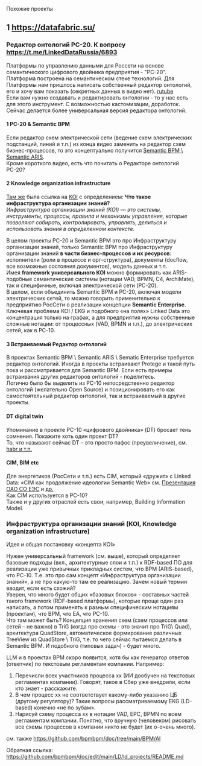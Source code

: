 Похожие проекты  
## 1 https://datafabric.su/  
### Редактор онтологий РС-20. К вопросу https://t.me/LinkedDataRussia/6893
Платформы по управлению данными для Россети на основе семантического цифрового двойника предприятия - "РС-20".
Платформа построена на семантическом стеке технологий.
Для Платформы нам пришлось написать собственный редактор онтологий, его и хочу вам показать (секретных данных в видео нет). [rutube](https://rutube.ru/video/private/3acac09694a33b3a918bf28abe88d898/?r=wd&p=ER8teWJOZPMQrUl6CFPMNg)  
Если вам нужно создавать и редактировать онтологии - то у нас есть для этого инструмент. С возможностью кастомизации, доработок. Сейчас делается более универсальная версия редактора онтологий.
#### 1 PC-20 & Semantic BPM
Если редактор схем электрической сети (ведение схем электрических подстанций, линий и т.п.) из конца видео заменить на редактор схем бизнес-процессов, то это концептуально получится [Semantic BPM \ Semantic ARIS](https://github.com/bpmbpm/SemanticBPM).  
Кроме короткого видео, есть что почитать о Редакторе онтологий РС-20?  
#### 2 Knowledge organization infrastructure
[Там же](https://t.me/LinkedDataRussia/6892) была ссылка на [KOI](https://blog.block.science/architecting-knowledge-organization-infrastructure/) с определением:
**Что такое инфраструктура организации знаний?**  
*Инфраструктура организации знаний (KOI) — это системы, инструменты, процессы, правила и механизмы управления, которые позволяют собирать, контролировать, управлять, делиться и использовать знания в определенном контексте.*  

В целом проекты PC-20 и Semantic BPM это про Инфраструктуру организации знаний, только Semantic BPM про Инфраструктуру организации знаний **в части бизнес-процессов и их ресурсов**: исполнители (роли в процессе и орг-структура), документы (docflow, все возможные состояния документов), модель данных и т.п.  
Имея **framework универсального KOI** можно формировать как ARIS-подобные семантические системы (нотации VAD, BPMN, C4, ArchiMate), так и специфичные, включая электрической сети (PC-20).  
В целом, если объединить Semantic BPM и PC-20, включая модели электрических сетей, то можно говорить применительно к предприятию РосСети о реализации концепции **Semantic Enterprise**.
Ключевая проблема KOI / EKG и подобного «на полях» Linked Data это концентрация только на графах, а для предприятия нужны собственные сложные нотации: от процессных (VAD, BPMN и т.п.), до электрических сетей, как в PC-10. 
#### 3 Встраиваемый Редактор онтологий
В проектах Semantic BPM \ Semantic ARIS \ Sematic Enterprise требуется редактор онтологий. Иногда в проекты встраивают Protege и такой путь пока и рассматривается для Semantic BPM. Если есть примеры встраивания других редакторов онтологий - поделитесь.  
Логично было бы выделить из PC-10 непосредственно редактор онтологий (желательно Open Source) и позиционировать его как самостоятельный редактор онтологий, так и встраиваемый в другие проекты.  
#### DT digital twin
Упоминание в проекте PC-10 «цифрового двойника» (DT) бросает тень сомнения. Покажите хоть один проект DT?  
То, что называют сейчас DT – это просто пафос (преувеличение), см. [habr и т.п.]( 
https://habr.com/ru/companies/sberbank/articles/890928/#comment_28058814)
 
#### CIM, BIM etc
Для энергетиков (РосСети и т.п.) есть CIM, который «дружит» с Linked Data: «CIM как продолжение идеологии Semantic Web» см. [Презентация ОАО СО ЕЭС](https://cim.4cio.ru/content/cim2022/pres/1/17.%20%D0%A8%D0%B5%D0%B2%D1%87%D1%83%D0%BA%20%D0%A1%D0%B5%D1%80%D0%B3%D0%B5%D0%B9%20%D0%9C%D0%B5%D1%82%D0%BE%D0%B4%D1%8B%20%D0%B0%D0%B2%D1%82%D0%BE%D0%BC%D0%B0%D1%82%D0%B8%D0%B7%D0%B8%D1%80%D0%BE%D0%B2%D0%B0%D0%BD%D0%BD%D0%BE%D0%B9%20%D0%BF%D1%80%D0%BE%D0%B2%D0%B5%D1%80%D0%BA%D0%B8%20%D1%84%D1%80%D0%B0%D0%B3%D0%BC%D0%B5%D0%BD%D1%82%D0%BE%D0%B2%20CIM-%D0%BC%D0%BE%D0%B4%D0%B5%D0%BB%D0%B8.pptx) и [др.]( https://energostat.ru/seminar/seminar2007/materials/atc705/cim_grid.doc)  
Как CIM используется в РС-10?  
Также и у других отраслей есть свои, например, Building Information Model.

### Инфраструктура организации знаний (KOI, Knowledge organization infrastructure) 
Идея и общая постановку «концепта KOI»  

Нужен универсальный framework (см. выше), который определяет базовые подходы (вкл., архитектурные слои и т.п.) к RDF-based ПО для реализации уже привычных прикладных систем, что BPM (ARIS-based), что РС-10. 
Т.е. это про сам концепт «Инфраструктура организации знаний», а не про какую-то там ее реализацию. Зачем новый термин вводит, если есть схожий?  
Уверен, что много будет общих «базовых блоков» - составных частей такого framework (RDF-based платформы), которые проще один раз написать, а потом применять к разным специфическим нотациям (проектам), что BPM, что ЕА, что РС-10.  
Что там может быть? Концепция хранения схем (схем процессов или сетей – не важно) в TriG (когда про схемы - это значит про TriG\ Quad), архитектура QuadStore, автоматическое формирование различных TreeView из QuadStore \ TriG, т.е. то чего сейчас пытаемся делать в Semantic BPM. И подобного (типовых задач) - будет много.  

LLM и в проектах BPM скоро появится, хотя бы как генератор ответов (ответчик) по текстовым регламентам компании. Например: 
1. Перечисли всех участников процесса хх (ИИ дообучен на текстовых регламентах компании). Говорят, такое в Сбер уже внедрили, если кто знает - расскажите.
2. В чем процесс хх не соответствует какому-либо указанию ЦБ (другому регулятору)? Такие вопросы рассматриваемому EKG (LD-based) конечно «не по зубам».
3. Нарисуй схему процесса хх в нотации VAD, EPC, BPMN по всем регламентам компании. Понятно, что вручную (человеком) рисовать все схемы процессов в компании никто не будет (их о-очень много).

см. также https://github.com/bpmbpm/doc/tree/main/BPM/AI

Обратная ссылка: https://github.com/bpmbpm/doc/edit/main/LD/ld_projects/README.md

